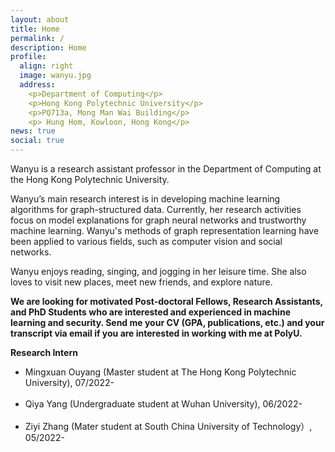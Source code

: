 ```yaml
---
layout: about
title: Home
permalink: /
description: Home
profile:
  align: right
  image: wanyu.jpg
  address: 
    <p>Department of Computing</p>
    <p>Hong Kong Polytechnic University</p>
    <p>PQ713a, Mong Man Wai Building</p>
    <p> Hung Hom, Kowloon, Hong Kong</p>
news: true
social: true
---
```

Wanyu is a research assistant professor in the Department of Computing at the Hong Kong Polytechnic University.

Wanyu’s main research interest is in developing machine learning algorithms for graph-structured data. Currently, her research activities focus on model explanations for graph neural networks and trustworthy machine learning. Wanyu's methods of graph representation learning have been applied to various fields, such as computer vision and social networks.

Wanyu enjoys reading, singing, and jogging in her leisure time. She also loves to visit new places, meet new friends, and explore nature.
<br>

<p> <strong>We are looking for motivated Post-doctoral Fellows, Research Assistants, and PhD Students who are interested and experienced in machine learning and security. Send me your CV (GPA, publications, etc.) and your transcript via email if you are interested in working with me at PolyU.</strong>
<br>

<p> <strong>Research Intern</strong>

<ul class="square">
<li>Mingxuan Ouyang (Master student at The Hong Kong Polytechnic University), 07/2022-</li>
<br>
<li>Qiya Yang (Undergraduate student at Wuhan University), 06/2022-</li>
<br>
<li>Ziyi Zhang (Mater student at South China University of Technology）, 05/2022-</li>
<br>
